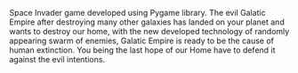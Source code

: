 Space Invader game developed using Pygame library. 
The evil Galatic Empire after destroying many other galaxies has landed on your planet and wants to destroy our home,
with the new developed technology of randomly appearing swarm of enemies, Galatic Empire is ready to be the cause of human extinction. You being the last hope of our Home have to defend it against the evil intentions.
 
